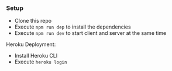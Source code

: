 ### Setup

- Clone this repo
- Execute `npm run dep` to install the dependencies
- Execute `npm run dev` to start client and server at the same time

Heroku Deployment:

- Install Heroku CLI
- Execute `heroku login`
